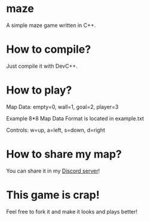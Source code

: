 # maze
A simple maze game written in C++. 

# How to compile?
Just compile it with DevC++. 

# How to play?
Map Data: empty=0, wall=1, goal=2, player=3

<p>Example 8*8 Map Data Format is located in example.txt</p>

Controls: w=up, a=left, s=down, d=right

# How to share my map? 
You can share it in my <a href="https://discord.gg/4q2MrWupaB">Discord server</a>! 

# This game is crap!
Feel free to fork it and make it looks and plays better! 
